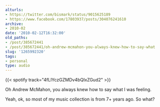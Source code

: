 ```yaml
---
alturls:
- https://twitter.com/bismark/status/9015625189
- https://www.facebook.com/17803937/posts/304076241610
archive:
- 2010-02
date: '2010-02-12T16:32:00'
old_paths:
- /post/385672441
- /post/385672441/oh-andrew-mcmahon-you-always-knew-how-to-say-what
slug: '1265992320'
tags:
- personal
type: audio
---
```


{{< spotify track="4fLlYczGZMDv4bQIxZGud2" >}}

Oh Andrew McMahon, you always knew how to say what I was feeling.

Yeah, ok, so most of my music collection is from 7+ years ago. So
what?

